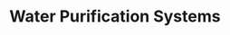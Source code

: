 ---
layout: product
title:  Water Purification Systems
description: 
products:
    - title: RO water plants
      image: /images/products/RO_plant.jpg
      description: "Water purification systems are used to remove excess salts and unwanted sediments. Our Water softeners are extensively used to remove harmful Fluoride content present in water. We offer premium grade RO water purification systems that are designed using the best resources and technology. <br>We use a biosand lining and high quality Rexine candles. The capacity varies from 5 to over 500 LPH, as our systems are fully customized to your exact needs" 

    - title: Water softeners
      image: /images/slider/water-softener-system.jpg
      description: "Our solar water pumping systems provide reliable water supply at low costs. We offer a wide range of power pumps 1 - 20 HP. Available for both Single and 3-phase. The installation is done with utmost care and the systems are guaranteed with a full service warranty for 5 years." 

      
permalink: /water-purification-systems/
---